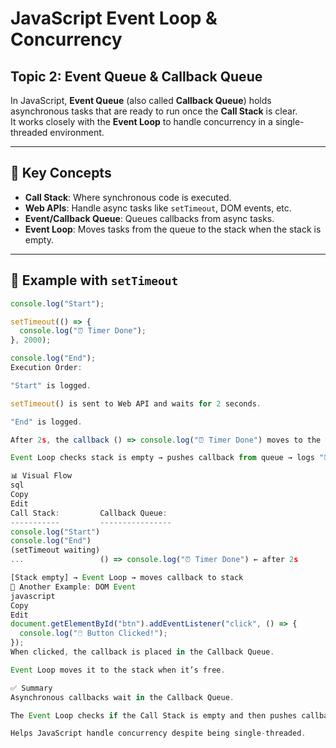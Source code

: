 # JavaScript Event Loop & Concurrency  
## Topic 2: Event Queue & Callback Queue

In JavaScript, **Event Queue** (also called **Callback Queue**) holds asynchronous tasks that are ready to run once the **Call Stack** is clear.  
It works closely with the **Event Loop** to handle concurrency in a single-threaded environment.

---

## 🔹 Key Concepts

- **Call Stack**: Where synchronous code is executed.
- **Web APIs**: Handle async tasks like `setTimeout`, DOM events, etc.
- **Event/Callback Queue**: Queues callbacks from async tasks.
- **Event Loop**: Moves tasks from the queue to the stack when the stack is empty.

---

## 🔧 Example with `setTimeout`

```javascript
console.log("Start");

setTimeout(() => {
  console.log("⏰ Timer Done");
}, 2000);

console.log("End");
Execution Order:

"Start" is logged.

setTimeout() is sent to Web API and waits for 2 seconds.

"End" is logged.

After 2s, the callback () => console.log("⏰ Timer Done") moves to the Callback Queue.

Event Loop checks stack is empty → pushes callback from queue → logs "⏰ Timer Done".

📊 Visual Flow
sql
Copy
Edit
Call Stack:         Callback Queue:
-----------         ----------------
console.log("Start")
console.log("End")
(setTimeout waiting)
...                 () => console.log("⏰ Timer Done") ← after 2s

[Stack empty] → Event Loop → moves callback to stack
🔧 Another Example: DOM Event
javascript
Copy
Edit
document.getElementById("btn").addEventListener("click", () => {
  console.log("🖱️ Button Clicked!");
});
When clicked, the callback is placed in the Callback Queue.

Event Loop moves it to the stack when it’s free.

✅ Summary
Asynchronous callbacks wait in the Callback Queue.

The Event Loop checks if the Call Stack is empty and then pushes callbacks to it.

Helps JavaScript handle concurrency despite being single-threaded.

